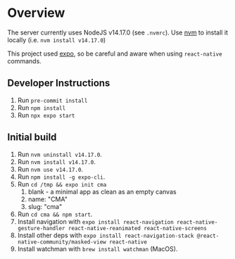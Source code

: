 # Overview

The server currently uses NodeJS v14.17.0 (see `.nvmrc`). Use [nvm](https://github.com/nvm-sh/nvm) to install it locally (i.e. `nvm install v14.17.0`)

This project used [expo](https://expo.io/), so be careful and aware when using `react-native` commands.

## Developer Instructions

1. Run `pre-commit install`
2. Run `npm install`
3. Run `npx expo start`

## Initial build

1. Run `nvm uninstall v14.17.0`.
2. Run `nvm install v14.17.0`.
3. Run `nvm use v14.17.0`.
4. Run `npm install -g expo-cli`.
5. Run `cd /tmp && expo init cma`
   1. blank - a minimal app as clean as an empty canvas
   2. name: "CMA"
   3. slug: "cma"
6. Run `cd cma && npm start`.
7. Install navigation with `expo install react-navigation react-native-gesture-handler react-native-reanimated react-native-screens`
8. Install other deps with `expo install react-navigation-stack @react-native-community/masked-view react-native`
9. Install watchman with `brew install watchman` (MacOS).
